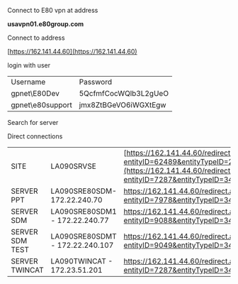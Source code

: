 Connect to E80 vpn at address 

**usavpn01.e80group.com**

Connect to address 

[https://162.141.44.60](https://162.141.44.60)

login with user

|   |   |
|---|---|
|Username|Password|
|gpnet\E80Dev|5QcfmfCocWQlb3L2gUeO|
|gpnet\e80support|jmx8ZtBGeVO6iWGXtEgw|

Search for server

Direct connections

|   |   |   |
|---|---|---|
|SITE|LA090SRVSE|[https://162.141.44.60/redirect.asp?entityID=62489&entityTypeID=21&module=remoteconnection](https://162.141.44.60/redirect.asp?entityID=7287&entityTypeID=34&module=remoteconnections)s|
|SERVER PPT|LA090SRE80SDM-172.22.240.70|https://162.141.44.60/redirect.asp?entityID=7978&entityTypeID=34&module=remoteconnections|
|SERVER SDM|LA090SRE80SDM1 - 172.22.240.77|https://162.141.44.60/redirect.asp?entityID=9088&entityTypeID=34&module=remoteconnections|
|SERVER SDM TEST|LA090SRE80SDMT - 172.22.240.107|https://162.141.44.60/redirect.asp?entityID=9049&entityTypeID=34&module=remoteconnections|
|SERVER TWINCAT|LA090TWINCAT - 172.23.51.201|https://162.141.44.60/redirect.asp?entityID=7287&entityTypeID=34&module=remoteconnections|